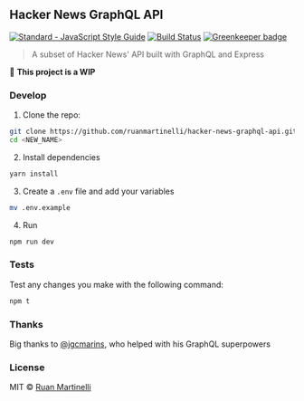 ## Hacker News GraphQL API


<a href="https://standardjs.com"><img src="https://img.shields.io/badge/code_style-standard-brightgreen.svg" alt="Standard - JavaScript Style Guide"></a>
[![Build Status](https://travis-ci.org/ruanmartinelli/hacker-news-graphql-api.svg?branch=master)](https://travis-ci.org/ruanmartinelli/hacker-news-graphql-api) [![Greenkeeper badge](https://badges.greenkeeper.io/ruanmartinelli/hacker-news-graphql-api.svg)](https://greenkeeper.io/)

> A subset of Hacker News' API built with GraphQL and Express

:construction: **This project is a WIP**

### Develop

1. Clone the repo:

```bash
git clone https://github.com/ruanmartinelli/hacker-news-graphql-api.git <NEW_NAME>
cd <NEW_NAME>
```

2. Install dependencies

```bash
yarn install
```

3. Create a `.env` file and add your variables

```bash
mv .env.example
```

4. Run

```bash
npm run dev
```

### Tests

Test any changes you make with the following command:
```bash
npm t
```

### Thanks

Big thanks to [@jgcmarins](https://github.com/jgcmarins), who helped with his GraphQL superpowers

### License

MIT © [Ruan Martinelli](http://ruanmartinelli.com)
